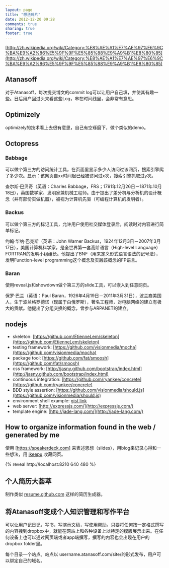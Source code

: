 ```yaml
---
layout: page
title: "想法碎片"
date: 2012-12-20 09:28
comments: true
sharing: true
footer: true
---
```


[http://zh.wikipedia.org/wiki/Category:%E8%AE%A1%E7%AE%97%E6%9C%BA%E9%A2%86%E5%9F%9F%E5%85%88%E9%A9%B1%E8%80%85](http://zh.wikipedia.org/wiki/Category:%E8%AE%A1%E7%AE%97%E6%9C%BA%E9%A2%86%E5%9F%9F%E5%85%88%E9%A9%B1%E8%80%85)

## Atanasoff

对于Atanasoff，每次提交博文的commit log可以让用户自己填，并使其有趣一些。日后用户回过头来看这些Log，串在时间线里，会非常有意思。

## Optimizely

optimizely的技术看上去很有意思，自己有空琢磨下，做个类似的demo。

## Octopress

### Babbage

可以做个第三方的访问统计工具，在页面里显示多少人访问过该网页，搜索引擎爬了多少次。显示：该网页自xx时间起已经被访问过x次，搜索引擎抓取过y次。

查尔斯·巴贝奇（英语：Charles Babbage，FRS；1791年12月26日－1871年10月18日），英国数学家、发明家兼机械工程师。由于提出了差分机与分析机的设计概念（并有部份实做机器），被视为计算机先驱（可编程计算机的发明者）。

### Backus

可以做个第三方的标记工具，允许用户使用社交媒体登录后，阅读时对内容进行简单标记。

约翰·华纳·巴克斯（英语：John Warner Backus，1924年12月3日－2007年3月17日），美国计算机科学家，是全世界第一套高阶语言（High-level Language）FORTRAN的发明小组组长。他提出了BNF（用来定义形式语言语法的记号法），发明Function-level programming这个概念及实践该概念的FP语言。

### Baran

使用reveal.js和showdown做个第三方的slide工具，可以嵌入到任意网页。

保罗·巴兰（英语：Paul Baran，1926年4月19日－2011年3月31日），波兰裔美国人，生于波兰格罗德诺（现属于白俄罗斯），著名工程师，对电脑网络的建立有极大的贡献。他提出了分组交换的概念，曾参与ARPANET的建立。



## nodejs

* skeleton: [https://github.com/EtienneLem/skeleton](https://github.com/EtienneLem/skeleton)
* testing framework: [https://github.com/visionmedia/mocha](https://github.com/visionmedia/mocha)
* package tool: [https://github.com/fat/smoosh](https://github.com/fat/smoosh)
* css framework: [http://jasny.github.com/bootstrap/index.html](http://jasny.github.com/bootstrap/index.html)
* continuous integration: [https://github.com/ryankee/concrete](https://github.com/ryankee/concrete)
* BDD style assertion: [https://github.com/visionmedia/should.js](https://github.com/visionmedia/should.js)
* environment shell example: [gist link](https://raw.github.com/gist/1658930/17e51bef9a33e8f39560d118c9e4f1f49e6cabc3/mocha_sample_project_install.sh)
* web server: [http://expressjs.com/](http://expressjs.com/)
* template engine: [http://jade-lang.com/](http://jade-lang.com/)

## How to organize information found in the web / generated by me

使用 [https://speakerdeck.com] 来表述思想（slides），用blog来记录心得和一些想法，用 [ikeepu](http://ikeepu.com) 收藏网页。


{% reveal http://localhost:8210 640 480 %}

## 个人简历大荟萃

制作类似 [resume.github.com](http://resume.github.com) 这样的简历生成器。

## 将Atanasoff变成个人知识管理和写作平台

可以让用户记日记，写书，写演示文稿，写使用帮助。只要将任何按一定格式撰写的内容拽到dropbox中，就能在网站上和各种设备上以特定的模版展示出来。在任何设备上也可以通过网页端或者app端撰写，撰写的内容也会出现在用户的dropbox folder里。

每个目录一个站点。站点以 username.atanasoff.com/site/的形式发布，用户可以绑定自己的域名。



